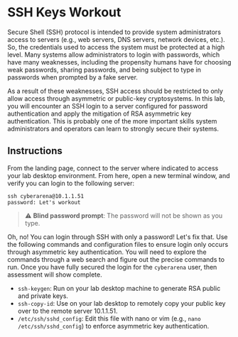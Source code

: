 # SSH Keys Workout
Secure Shell (SSH) protocol is intended to provide system administrators access to servers (e.g., web servers, DNS servers, network devices, etc.). So, the credentials used to access the system must be protected at a high level. Many systems allow administrators to login with passwords, which have many weaknesses, including the propensity humans have for choosing weak passwords, sharing passwords, and being subject to type in passwords when prompted by a fake server.

As a result of these weaknesses, SSH access should be restricted to only allow access through asymmetric or public-key cryptosystems. In this lab, you will encounter an SSH login to a server configured for password authentication and apply the mitigation of RSA asymmetric key authentication. This is probably one of the more important skills system administrators and operators can learn to strongly secure their systems.

## Instructions
From the landing page, connect to the server where indicated to access your lab desktop environment. From here, open a new terminal window, and verify you can login to the following server:
```
ssh cyberarena@10.1.1.51
password: Let's workout
```
> :warning: **Blind password prompt**: The password will not be shown as you type.

Oh, no! You can login through SSH with only a password! Let's fix that. Use the following commands and configuration files to ensure login only occurs through asymmetric key authentication. You will need to explore the commands through a web search and figure out the precise commands to run. Once you have fully secured the login for the `cyberarena` user, then assessment will show complete.
* `ssh-keygen`: Run on your lab desktop machine to generate RSA public and private keys.
* `ssh-copy-id`: Use on your lab desktop to remotely copy your public key over to the remote server 10.1.1.51.
* `/etc/ssh/sshd_config`: Edit this file with nano or vim (e.g., `nano /etc/ssh/sshd_config`) to enforce asymmetric key authentication.

